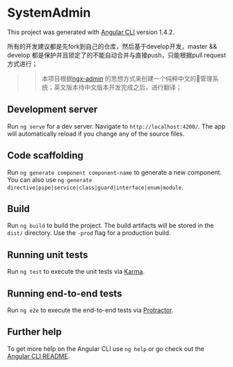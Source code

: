 # SystemAdmin

This project was generated with [Angular CLI](https://github.com/angular/angular-cli) version 1.4.2.

所有的开发建议都是先fork到自己的仓库，然后基于develop开发，master && develop 都是保护并且锁定了的不能自动合并与直接push，只能根据pull request方式进行；

>> 本项目根据[ngx-admin](https://github.com/akveo/ngx-admin) 的思想方式来创建一个纯粹中文的管理系统；英文版本待中文版本开发完成之后，进行翻译；

## Development server

Run `ng serve` for a dev server. Navigate to `http://localhost:4200/`. The app will automatically reload if you change any of the source files.

## Code scaffolding

Run `ng generate component component-name` to generate a new component. You can also use `ng generate directive|pipe|service|class|guard|interface|enum|module`.

## Build

Run `ng build` to build the project. The build artifacts will be stored in the `dist/` directory. Use the `-prod` flag for a production build.

## Running unit tests

Run `ng test` to execute the unit tests via [Karma](https://karma-runner.github.io).

## Running end-to-end tests

Run `ng e2e` to execute the end-to-end tests via [Protractor](http://www.protractortest.org/).

## Further help

To get more help on the Angular CLI use `ng help` or go check out the [Angular CLI README](https://github.com/angular/angular-cli/blob/master/README.md).
